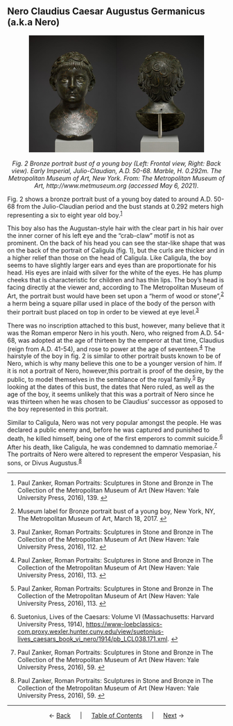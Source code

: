 ## Nero Claudius Caesar Augustus Germanicus (a.k.a Nero)

<p align="center"><a href="https://www.metmuseum.org/art/collection/search/255215"><img src="Images/nero-front-view-met.jpg" alt="Bronze portrait bust of a young boy, Bronze, silver, Roman (front)" width="40%"/></a><a href="https://www.metmuseum.org/art/collection/search/255215"><img src="Images/nero-back-view-met.jpg" alt="Bronze portrait bust of a young boy, Bronze, silver, Roman (back)" width="40%"/></a></p>

<p align="center"><i>Fig. 2 Bronze portrait bust of a young boy (Left: Frontal view, Right: Back view). Early Imperial, Julio-Claudian, A.D. 50-68. Marble, H. 0.292m. The Metropolitan Museum of Art, New York. From: The Metropolitan Museum of Art, http://www.metmuseum.org (accessed May 6, 2021).</i></p>

Fig. 2 shows a bronze portrait bust of a young boy dated to around A.D. 50-68 from the Julio-Claudian period and the bust stands at 0.292 meters high representing a six to eight year old boy.<sup><a id="fnref1" href="#fn1">1</a></sup>

This boy also has the Augustan-style hair with the clear part in his hair over the inner corner of his left eye and the “crab-claw” motif is not as prominent. On the back of his head you can see the star-like shape that was on the back of the portrait of Caligula (fig. 1), but the curls are thicker and in a higher relief than those on the head of Caligula. Like Caligula, the boy seems to have slightly larger ears and eyes than are proportionate for his head. His eyes are inlaid with silver for the white of the eyes. He has plump cheeks that is characteristic for children and has thin lips. The boy’s head is facing directly at the viewer and, according to The Metropolitan Museum of Art, the portrait bust would have been set upon a “herm of wood or stone”,<sup><a id="fnref2" href="#fn2">2</a></sup> a herm being a square pillar used in place of the body of the person with their portrait bust placed on top in order to be viewed at eye level.<sup><a id="fnref3" href="#fn3">3</a></sup>

There was no inscription attached to this bust, however, many believe that it was the Roman emperor Nero in his youth. Nero, who reigned from A.D. 54-68, was adopted at the age of thirteen by the emperor at that time, Claudius (reign from A.D. 41-54), and rose to power at the age of seventeen.<sup><a id="fnref4" href="#fn4">4</a></sup> The hairstyle of the boy in fig. 2 is similar to other portrait busts known to be of Nero, which is why many believe this one to be a younger version of him. If it is not a portrait of Nero, however,this portrait is proof of the desire, by the public, to model themselves in the semblance of the royal family.<sup><a id="fnref5" href="#fn5">5</a></sup> By looking at the dates of this bust, the dates that Nero ruled, as well as the age of the boy, it seems unlikely that this was a portrait of Nero since he was thirteen when he was chosen to be Claudius’ successor as opposed to the boy represented in this portrait.

Similar to Caligula, Nero was not very popular amongst the people. He was declared a public enemy and, before he was captured and punished to death, he killed himself, being one of the first emperors to commit suicide.<sup><a id="fnref6" href="#fn6">6</a></sup> After his death, like Caligula, he was condemned to damnatio memoriae.<sup><a id="fnref7" href="#fn7">7</a></sup> The portraits of Nero were altered to represent the emperor Vespasian, his sons, or Divus Augustus.<sup><a id="fnref8" href="#fn8">8</a></sup>

---
1. <a id="fn1"></a>Paul Zanker, Roman Portraits: Sculptures in Stone and Bronze in The Collection of the Metropolitan Museum of Art (New Haven: Yale University Press, 2016), 139. <a href="#fnref1">↩</a>

2.  <a id="fn2"></a>Museum label for Bronze portrait bust of a young boy, New York, NY, The Metropolitan Museum of Art, March 18, 2017. <a href="#fnref2">↩</a>

3. <a id="fn3"></a>Paul Zanker, Roman Portraits: Sculptures in Stone and Bronze in The Collection of the Metropolitan Museum of Art (New Haven: Yale University Press, 2016), 112. <a href="#fnref3">↩</a>

4.  <a id="fn4"></a>Paul Zanker, Roman Portraits: Sculptures in Stone and Bronze in The Collection of the Metropolitan Museum of Art (New Haven: Yale University Press, 2016), 113. <a href="#fnref4">↩</a>

5.  <a id="fn5"></a>Paul Zanker, Roman Portraits: Sculptures in Stone and Bronze in The Collection of the Metropolitan Museum of Art (New Haven: Yale University Press, 2016), 113. <a href="#fnref5">↩</a>

6. <a id="fn6"></a>Suetonius, Lives of the Caesars: Volume VI (Massachusetts: Harvard University Press, 1914), https://www-loebclassics-com.proxy.wexler.hunter.cuny.edu/view/suetonius-lives_caesars_book_vi_nero/1914/pb_LCL038.171.xml. <a href="#fnref6">↩</a>

7.  <a id="fn7"></a>Paul Zanker, Roman Portraits: Sculptures in Stone and Bronze in The Collection of the Metropolitan Museum of Art (New Haven: Yale University Press, 2016), 59. <a href="#fnref7">↩</a>

8.  <a id="fn8"></a>Paul Zanker, Roman Portraits: Sculptures in Stone and Bronze in The Collection of the Metropolitan Museum of Art (New Haven: Yale University Press, 2016), 59. <a href="#fnref8">↩</a>

---
<p align="center">
← <a href="claudius.md">Back</a> &emsp; | &emsp; <a href="readme.md">Table of Contents</a> &emsp; | &emsp; <a href="physical-representations-of-emperors.md">Next</a> →
</p>